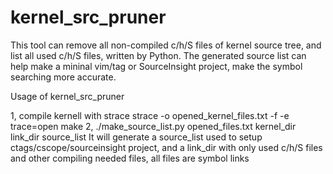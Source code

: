 kernel_src_pruner
=================

This tool can remove all non-compiled c/h/S files of kernel source tree, and list all used c/h/S files, written by Python.
The generated source list can help make a mininal vim/tag or SourceInsight project, make the symbol searching more accurate.

Usage of kernel_src_pruner

1, compile kernell with strace
	 strace -o opened_kernel_files.txt -f -e trace=open make
2, ./make_source_list.py opened_files.txt kernel_dir link_dir source_list
	It will generate a source_list used to setup ctags/cscope/sourceinsight project,
	and a link_dir with only used c/h/S files and other compiling needed files, all files are symbol links

